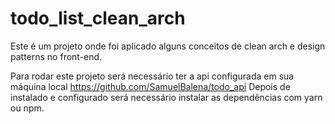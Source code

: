 # todo_list_clean_arch
Este é um projeto onde foi aplicado alguns conceitos de clean arch e design patterns no front-end.

Para rodar este projeto será necessário ter a api configurada em sua máquina local https://github.com/SamuelBalena/todo_api
Depois de instalado e configurado será necessário instalar as dependências com yarn ou npm.
